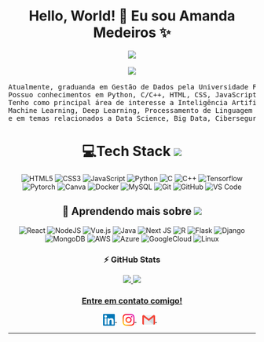 <h1 align="center"> Hello, World! 👋 Eu sou Amanda Medeiros ✨ </h1>

<div align="center">
<img src="https://cdn.leonardo.ai/users/8ef45a78-ea6d-46f9-abc9-32f251428ccd/generations/eefbac7c-56c8-4fa9-beab-59553153ef53/Leonardo_Diffusion_XL_Student_learning_programming_female_with_3.jpg?w=512" width = 300px
</div>

<p align="center">
	<a href="https://github.com/iamandamedeiros">
	<img src="https://readme-typing-svg.herokuapp.com/?lines=Python%20|%20Dados%20|%20IA;Desenvolvimento+Full+Stack;Deep+Learning%20|%20Machine+Learning%20;&center=true&width=380&height=45">
	</a>
</p>

<pre>
Atualmente, graduanda em Gestão de Dados pela Universidade Federal do Piauí (UFPI).
Possuo conhecimentos em Python, C/C++, HTML, CSS, JavaScript, SQL, Git.
Tenho como principal área de interesse a Inteligência Artificial, com ênfase em 
Machine Learning, Deep Learning, Processamento de Linguagem Natural e Visão Computacional, 
e em temas relacionados a Data Science, Big Data, Cibersegurança e Robótica. 
</pre>

# 💻Tech Stack <img src = "https://media2.giphy.com/media/QssGEmpkyEOhBCb7e1/giphy.gif?cid=ecf05e47a0n3gi1bfqntqmob8g9aid1oyj2wr3ds3mg700bl&rid=giphy.gif" width = 32px>

![HTML5](https://img.shields.io/badge/html5-%23E34F26.svg?style=for-the-badge&logo=html5&logoColor=white) ![CSS3](https://img.shields.io/badge/css3-%231572B6.svg?style=for-the-badge&logo=css3&logoColor=white) ![JavaScript](https://img.shields.io/badge/javascript-%23323330.svg?style=for-the-badge&logo=javascript&logoColor=%23F7DF1E) ![Python](https://img.shields.io/badge/python-darkblue.svg?style=for-the-badge&logo=python&logoColor=white) ![C](https://img.shields.io/badge/C-00599C?style=for-the-badge&logo=c&logoColor=white) ![C++](https://img.shields.io/badge/C%2B%2B-00599C?style=for-the-badge&logo=c%2B%2B&logoColor=white) ![Tensorflow](https://img.shields.io/badge/tensorflow-orange.svg?style=for-the-badge&logo=tensorflow&logoColor=white)![Pytorch](https://img.shields.io/badge/pytorch-%23000000.svg?style=for-the-badge&logo=pytorch&logoColor=white) ![Canva](https://img.shields.io/badge/Canva-%2300C4CC.svg?style=for-the-badge&logo=Canva&logoColor=white) ![Docker](https://img.shields.io/badge/docker-%230db7ed.svg?style=for-the-badge&logo=docker&logoColor=white) ![MySQL](https://img.shields.io/badge/MySQL-00000F?style=for-the-badge&logo=mysql&logoColor=white) ![Git](https://img.shields.io/badge/git-%23F05033.svg?style=for-the-badge&logo=git&logoColor=white) ![GitHub](https://img.shields.io/badge/github-%23121011.svg?style=for-the-badge&logo=github&logoColor=white) ![VS Code](https://img.shields.io/badge/VS%20Code-0078d7.svg?style=for-the-badge&logo=visual-studio-code&logoColor=white)

## 🌱 Aprendendo mais sobre <img src = "https://media3.giphy.com/media/v1.Y2lkPTc5MGI3NjExdG12Ynp5OTd3aWxzYmFkOGZzOGptOXJ0ejBhNnVzZXY3ZDhqOW91ZiZlcD12MV9pbnRlcm5hbF9naWZfYnlfaWQmY3Q9cw/XcQxuftKT3ifwY3jh9/giphy.webp" width = 32px>

![React](https://img.shields.io/badge/react-%2320232a.svg?style=for-the-badge&logo=react&logoColor=%2361DAFB)
![NodeJS](https://img.shields.io/badge/node.js-6DA55F?style=for-the-badge&logo=node.js&logoColor=white)
![Vue.js](https://img.shields.io/badge/vuejs-%2335495e.svg?style=for-the-badge&logo=vuedotjs&logoColor=%234FC08D)
![Java](https://img.shields.io/badge/java-%23ED8B00.svg?style=for-the-badge&logo=openjdk&logoColor=white)
![Next JS](https://img.shields.io/badge/Next-black?style=for-the-badge&logo=next.js&logoColor=white)
![R](https://img.shields.io/badge/R-276DC3?style=for-the-badge&logo=r&logoColor=white)
![Flask](https://img.shields.io/badge/flask-%23000.svg?style=for-the-badge&logo=flask&logoColor=white)
![Django](https://img.shields.io/badge/django-%23092E20.svg?style=for-the-badge&logo=django&logoColor=white)
![MongoDB](https://img.shields.io/badge/MongoDB-%234ea94b.svg?style=for-the-badge&logo=mongodb&logoColor=white)
![AWS](https://img.shields.io/badge/AWS-000.svg?style=for-the-badge&logo=amazon-aws&logoColor=white)
![Azure](https://img.shields.io/badge/Azure-blue?style=for-the-badge&logo=microsoft%20azure&logoColor=blue&labelColor=FFFFFF&link=https%3A%2F%2Fimages.app.goo.gl%2FK7PN1jYJd57x4q7A8)
![GoogleCloud](https://img.shields.io/badge/GoogleCloud-%234285F4.svg?style=for-the-badge&logo=google-cloud&logoColor=white)
![Linux](https://img.shields.io/badge/Linux-000?style=for-the-badge&logo=linux&logoColor=FCC624)


### ⚡ GitHub Stats 
<div>
<a href="https://github.com/iamandamedeiros">
<img height="180em" src="https://github-readme-stats.vercel.app/api/top-langs/?username=iamandamedeiros&layout=compact&langs_count=7&theme=dracula"/>
<img height="180em" src="https://github-readme-stats.vercel.app/api?username=iamandamedeiros&show_icons=true&theme=dracula&include_all_commits=true&count_private=true"/>
</div>

<div align="center">
  <h3><b> Entre em contato comigo! </b></h3>
  </div>
<p align="center">
<a href="https://www.linkedin.com/in/iamandamedeiros/" target="_blank">
  <img align="center" alt="Amanda Medeiros | Linkedin" width="24px" src="https://github.com/SatYu26/SatYu26/blob/master/Assets/Linkedin.svg" />
</a> &nbsp;&nbsp;
<a href="https://www.instagram.com/iamandamedeiros/" target="_blank">
  <img align="center" alt="Amanda Medeiros | Instagram" width="24px" src="https://github.com/SatYu26/SatYu26/blob/master/Assets/Instagram.svg" />
</a> &nbsp;&nbsp;
<a href="mailto:amandaleticiamedeiros@gmail.com" >
  <img align="center" alt="Amanda Medeiros | Gmail" width="26px" src="https://github.com/SatYu26/SatYu26/blob/master/Assets/Gmail.svg" />
</a> &nbsp;&nbsp;


---
